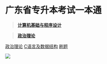 <!-- _coverpage.md -->

# **广东省专升本考试一本通**

> **[计算机基础与程序设计](/computer/p0)**

> **[政治理论](/political/p)**

[政治理论](/political/p)
[C语言及数据结构](/computer/p0)
[刷题](/comTitle/p0)

![](https://img.waite.wang/images/2022/11/27/640x420.jpg)